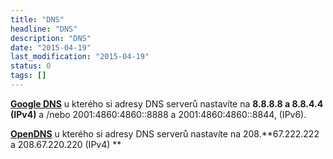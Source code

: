 ```yaml
---
title: "DNS"
headline: "DNS"
description: "DNS"
date: "2015-04-19"
last_modification: "2015-04-19"
status: 0
tags: []
---
```


**[Google DNS](http://code.google.com/speed/public-dns/)** u kterého si adresy DNS serverů nastavíte na **8.8.8.8 a 8.8.4.4 (IPv4)** a /nebo 2001:4860:4860::8888 a 2001:4860:4860::8844, (IPv6).

**[OpenDNS](https://www.opendns.com/)** u kterého si adresy DNS serverů nastavíte na 208.**67.222.222 a 208.67.220.220 (IPv4) **